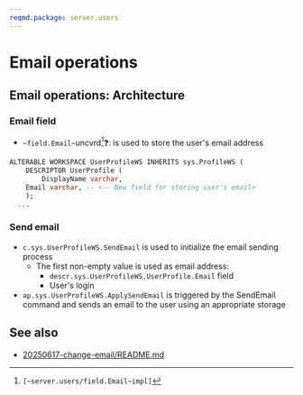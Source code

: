 ```yaml
---
reqmd.package: server.users
---
```


# Email operations

## Email operations: Architecture

### Email field

- `~field.Email~`uncvrd[^1]❓: is used to store the user's email address

```sql
ALTERABLE WORKSPACE UserProfileWS INHERITS sys.ProfileWS (
	DESCRIPTOR UserProfile (
		DisplayName varchar,
    Email varchar, -- <-- New field for storing user's email>
	);
  ...
```

### Send email

- `c.sys.UserProfileWS.SendEmail` is used to initialize the email sending process
  - The first non-empty value is used as email address:
    - `descr.sys.UserProfileWS.UserProfile.Email` field
    - User's login
- `ap.sys.UserProfileWS.ApplySendEmail` is triggered by the SendEmail command and sends an email to the user using an appropriate storage

## See also

- [20250617-change-email/README.md](../../rsch/20250617-change-email/README.md)

[^1]: `[~server.users/field.Email~impl]`

